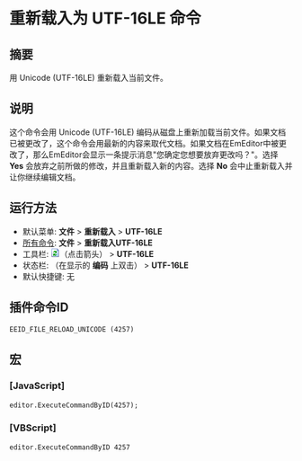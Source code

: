 # 重新载入为 UTF-16LE 命令

## 摘要

用 Unicode (UTF-16LE) 重新载入当前文件。

## 说明

这个命令会用 Unicode (UTF-16LE) 编码从磁盘上重新加载当前文件。如果文档已被更改了，这个命令会用最新的内容来取代文档。如果文档在EmEditor中被更改了，那么EmEditor会显示一条提示消息"您确定您想要放弃更改吗？"。选择 **Yes** 会放弃之前所做的修改，并且重新载入新的内容。选择 **No** 会中止重新载入并让你继续编辑文档。

## 运行方法

- 默认菜单: **文件** \> **重新载入** \> **UTF-16LE**
- [所有命令](../tools/all_commands): **文件** \> **重新载入UTF-16LE**
- 工具栏: ![](../../images/reload.png)（点击箭头） \> **UTF-16LE**
- 状态栏: （在显示的 **编码** 上双击） \> **UTF-16LE**
- 默认快捷键: 无

## 插件命令ID

```
EEID_FILE_RELOAD_UNICODE (4257)
```

## 宏

### \[JavaScript\]

```
editor.ExecuteCommandByID(4257);
```

### \[VBScript\]

```
editor.ExecuteCommandByID 4257
```
